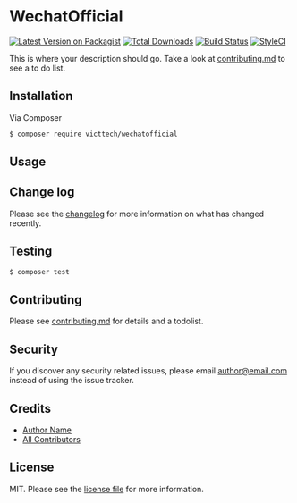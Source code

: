 # WechatOfficial

[![Latest Version on Packagist][ico-version]][link-packagist]
[![Total Downloads][ico-downloads]][link-downloads]
[![Build Status][ico-travis]][link-travis]
[![StyleCI][ico-styleci]][link-styleci]

This is where your description should go. Take a look at [contributing.md](contributing.md) to see a to do list.

## Installation

Via Composer

``` bash
$ composer require victtech/wechatofficial
```

## Usage

## Change log

Please see the [changelog](changelog.md) for more information on what has changed recently.

## Testing

``` bash
$ composer test
```

## Contributing

Please see [contributing.md](contributing.md) for details and a todolist.

## Security

If you discover any security related issues, please email author@email.com instead of using the issue tracker.

## Credits

- [Author Name][link-author]
- [All Contributors][link-contributors]

## License

MIT. Please see the [license file](license.md) for more information.

[ico-version]: https://img.shields.io/packagist/v/victtech/wechatofficial.svg?style=flat-square
[ico-downloads]: https://img.shields.io/packagist/dt/victtech/wechatofficial.svg?style=flat-square
[ico-travis]: https://img.shields.io/travis/victtech/wechatofficial/master.svg?style=flat-square
[ico-styleci]: https://styleci.io/repos/12345678/shield

[link-packagist]: https://packagist.org/packages/victtech/wechatofficial
[link-downloads]: https://packagist.org/packages/victtech/wechatofficial
[link-travis]: https://travis-ci.org/victtech/wechatofficial
[link-styleci]: https://styleci.io/repos/12345678
[link-author]: https://github.com/victtech
[link-contributors]: ../../contributors
